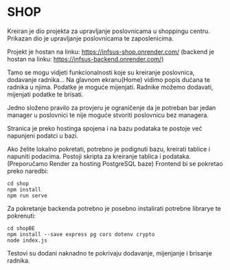# SHOP
Kreiran je dio projekta za upravljanje poslovnicama u shoppingu centru.
Prikazan dio je upravljanje poslovnicama te zaposlenicima.

Projekt je hostan na linku: https://infsus-shop.onrender.com/
(backend je hostan na linku: https://infsus-backend.onrender.com/)

Tamo se mogu vidjeti funkcionalnosti koje su kreiranje poslovnica, dodavanje radnika...
Na glavnom ekranu(Home) vidimo popis dućana te radnika u njima. Podatke je moguće mijenjati.
Radnike možemo dodavati, mijenjati podatke te brisati.

Jedno složeno pravilo za provjeru je ograničenje da je potreban bar jedan manager u poslovnici te nije moguće stvoriti poslovnicu bez managera.


Stranica je preko hostinga spojena i na bazu podataka te postoje već napunjeni podatci u bazi.

Ako želite lokalno pokretati, potrebno je podignuti bazu, kreirati tablice i napuniti podacima.
Postoji skripta za kreiranje tablica i podataka. (Preporučamo Render za hosting PostgreSQL baze)
Frontend bi se pokretao preko naredbi:
```
cd shop
npm install
npm run serve
```
Za pokretanje backenda potrebno je posebno instalirati potrebne librarye te pokrenuti:
```
cd shopBE
npm install --save express pg cors dotenv crypto
node index.js
```


Testovi su dodani naknadno te pokrivaju dodavanje, mijenjanje i brisanje radnika.
